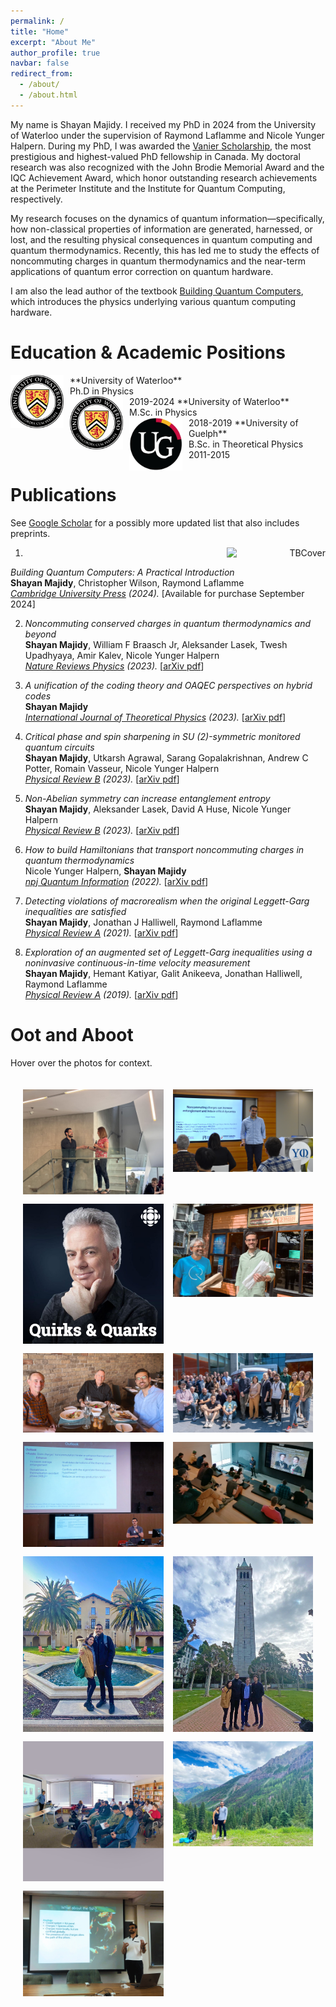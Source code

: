```yaml
---
permalink: /
title: "Home"
excerpt: "About Me"
author_profile: true
navbar: false
redirect_from: 
  - /about/
  - /about.html
---
```


My name is Shayan Majidy.<!-- I'm a Banting Postdoctoral Fellow in Misha Lukin's group at Harvard --> I received my PhD in 2024 from the University of Waterloo under the supervision of Raymond Laflamme and Nicole Yunger Halpern. During my PhD, I was awarded the [Vanier Scholarship](https://vanier.gc.ca/en/home-accueil.html), the most prestigious and highest-valued PhD fellowship in Canada. My doctoral research was also recognized with the John Brodie Memorial Award and the IQC Achievement Award, which honor outstanding research achievements at the Perimeter Institute and the Institute for Quantum Computing, respectively.

My research focuses on the dynamics of quantum information—specifically, how non-classical properties of information are generated, harnessed, or lost, and the resulting physical consequences in quantum computing and quantum thermodynamics. Recently, this has led me to study the effects of noncommuting charges in quantum thermodynamics and the near-term applications of quantum error correction on quantum hardware.

I am also the lead author of the textbook [Building Quantum Computers](https://www.amazon.com/Building-Quantum-Computers-Practical-Introduction/dp/1009417010), which introduces the physics underlying various quantum computing hardware.

Education & Academic Positions
======
<img src="images/UW_Logo.png" alt="UW logo" style="float:left; text-align:right; height:85px; padding-right: 10px; padding-bottom:8px" /> 
**University of Waterloo** <br> Ph.D in Physics <br> 2019-2024

<img src="images/UW_Logo.png" alt="UW Logo" style="float:left; text-align:right; height:85px; padding-right: 10px; padding-bottom:8px" /> 
**University of Waterloo** <br> M.Sc. in Physics <br> 2018-2019

<img src="images/UG_Logo.png" alt="UofG Logo" style="float:left; text-align:right; height:85px; padding-right: 10px; padding-bottom:8px" /> 
**University of Guelph** <br> B.Sc. in Theoretical Physics <br> 2011-2015

Publications
======  
See [Google Scholar](https://scholar.google.ca/citations?user=rLyCWhoAAAAJ&hl=en) for a possibly more updated list that also includes preprints.

1. <img src="images/Cover.png" alt="TBCover" style="float:right; text-align:right; width:33%; padding-left: 8px; padding-bottom:8px" />
_Building Quantum Computers: A Practical Introduction_ <br>
**Shayan Majidy**, Christopher Wilson, Raymond Laflamme<br>
*[Cambridge University Press](https://www.cambridge.org/highereducation/books/building-quantum-computers/6A73C509D3E0F5F0A566A11F6A566A90#overview) (2024).* [Available for purchase September 2024]

2. _Noncommuting conserved charges in quantum thermodynamics and beyond_ <br>
**Shayan Majidy**, William F Braasch Jr, Aleksander Lasek, Twesh Upadhyaya, Amir Kalev, Nicole Yunger Halpern<br>
*[Nature Reviews Physics](https://www.nature.com/articles/s42254-023-00641-9) (2023).* [<a href="https://arxiv.org/pdf/2306.00054.pdf" target="_blank">arXiv pdf</a>]

1. _A unification of the coding theory and OAQEC perspectives on hybrid codes_ <br>
**Shayan Majidy**<br>
*[International Journal of Theoretical Physics](https://link.springer.com/article/10.1007/s10773-023-05439-0) (2023).* [<a href="https://arxiv.org/pdf/1806.03702.pdf" target="_blank">arXiv pdf</a>]

1. _Critical phase and spin sharpening in SU (2)-symmetric monitored quantum circuits_ <br>
**Shayan Majidy**, Utkarsh Agrawal, Sarang Gopalakrishnan, Andrew C Potter, Romain Vasseur, Nicole Yunger Halpern<br>
*[Physical Review B](https://journals.aps.org/prb/abstract/10.1103/PhysRevB.108.054307) (2023).* [<a href="https://arxiv.org/pdf/2305.13356.pdf" target="_blank">arXiv pdf</a>]

1. _Non-Abelian symmetry can increase entanglement entropy_ <br>
**Shayan Majidy**, Aleksander Lasek, David A Huse, Nicole Yunger Halpern <br>
*[Physical Review B](https://journals.aps.org/prb/abstract/10.1103/PhysRevB.107.045102) (2023).* [<a href="https://arxiv.org/pdf/2209.14303.pdf" target="_blank">arXiv pdf</a>]

1. _How to build Hamiltonians that transport noncommuting charges in quantum thermodynamics_ <br>
Nicole Yunger Halpern, **Shayan Majidy** <br>
*[npj Quantum Information](https://www.nature.com/articles/s41534-022-00516-4) (2022).* [<a href="https://arxiv.org/pdf/2103.14041.pdf" target="_blank">arXiv pdf</a>]

1. _Detecting violations of macrorealism when the original Leggett-Garg inequalities are satisfied_ <br>
**Shayan Majidy**, Jonathan J Halliwell, Raymond Laflamme<br>
*[Physical Review A](https://journals.aps.org/pra/abstract/10.1103/PhysRevA.103.062212) (2021).* [<a href="https://arxiv.org/pdf/2101.12266.pdf" target="_blank">arXiv pdf</a>]

1. _Exploration of an augmented set of Leggett-Garg inequalities using a noninvasive continuous-in-time velocity measurement_ <br>
**Shayan Majidy**, Hemant Katiyar, Galit Anikeeva, Jonathan Halliwell, Raymond Laflamme<br>
*[Physical Review A](https://journals.aps.org/pra/abstract/10.1103/PhysRevA.100.042325) (2019).* [<a href="https://arxiv.org/abs/1907.05489" target="_blank">arXiv pdf</a>]


Oot and Aboot
======  
Hover over the photos for context.

<!-- Add the gallery below -->
<div class="gallery">
    <div class="gallery-item">
        <img src="images/Brodie.jpeg" alt="Image 1">
        <div class="caption">Recieving the John Brodie (May 21, 2024) </div>
    </div>
    <div class="gallery-item">
        <img src="images/Yale.jpeg" alt="Image 1">
        <div class="caption">YQI Talk, Yale (Jam 16, 2024) </div>
    </div>
    <div class="gallery-item">
        <img src="images/Quirks.jpeg" alt="Image 3">
        <div class="caption"> I was on CBC Radio's Quirks and Quarks (Dec 30, 2023)</div>
    </div>
    <div class="gallery-item">
        <img src="images/Princeton.jpeg" alt="Image 3">
        <div class="caption"> From my semester as a visiting student in Sarang's group, Princeton (Sep 14, 2023)</div>
    </div>
    <div class="gallery-item">
        <img src="images/Dinner.jpeg" alt="Image 3">
        <div class="caption"> Dinner with Raymond Laflamme and John Preskill (Aug 1, 2023)</div>
    </div>
    <div class="gallery-item">
        <img src="images/RayBDay.jpeg" alt="Image 3">
        <div class="caption"> I had the pleasure of organizing Ray's birthday conference, University of Waterloo (July 17, 2023)</div>
    </div>
    <div class="gallery-item">
        <img src="images/RQS.jpeg" alt="Image 3">
        <div class="caption"> RQS annual workshop, University of Maryland (June 22, 2023)</div>
    </div>
    <div class="gallery-item">
        <img src="images/IQl.jpeg" alt="Image 2">
        <div class="caption"> InfoQ Seminar, Institut Quantique (Mar 28, 2023) </div>
    </div>
    <div class="gallery-item">
        <img src="images/Stanford.jpeg" alt="Image 3">
        <div class="caption"> Visiting Xiaoliang Qi's Group, Stanford (Feb 24, 2023)</div>
    </div>
    <div class="gallery-item">
        <img src="images/Berkeley.jpeg" alt="Image 3">
        <div class="caption"> After my Redwood seminar, Berkeley (Feb 22, 2023)</div>
    </div>
    <div class="gallery-item">
        <img src="images/UofT.jpeg" alt="Image 3">
        <div class="caption"> CQIQC seminar, University of Toronto (Feb 3, 2023)</div>
    </div>
    <div class="gallery-item">
        <img src="images/Telluride.jpeg" alt="Image 3">
        <div class="caption"> Post talk hike, Telluride (July 22, 2022)</div>
    </div>
    <div class="gallery-item">
        <img src="images/RQS1.jpeg" alt="Image 3">
        <div class="caption"> RQS seminar, University of Maryland (Aug 2, 2022)</div>
    </div>
    <!-- Add more gallery items as needed -->
</div>

<style>
    .gallery {
        display: grid;
        grid-template-columns: repeat(2, 1fr); /* Set the grid to be 2 columns wide */
        grid-auto-rows: minmax(100px, auto); /* Flexible row heights */
        gap: 15px;
        align-items: start; /* Align items to the start of the grid cell */
        padding: 20px;
    }
    .gallery-item {
        position: relative;
        display: block; /* Ensure items are block to fill cells */
    }
    .gallery-item img {
        width: 100%;
        height: auto;
        display: block;
    }
    .caption {
        position: absolute;
        bottom: 0;
        left: 0;
        width: 100%;
        background: rgba(0, 0, 0, 0.5);
        color: #fff;
        text-align: center;
        padding: 10px 0;
        font-size: 16px;
        display: none; /* Initially hide the caption */
    }
    .gallery-item:hover .caption {
        display: block; /* Display the caption on hover */
    }

    /* Media query for smaller screens */
    @media (max-width: 600px) {
        .gallery {
            grid-template-columns: 1fr; /* Change to 1 column for smaller screens */
        }
    }
</style>

